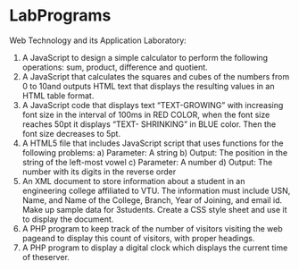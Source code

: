 # LabPrograms
Web Technology and its Application Laboratory:
1. A JavaScript to design a simple calculator to perform the following operations: sum, product, difference and quotient.
2. A JavaScript that calculates the squares and cubes of the numbers from 0 to 10and outputs HTML text that displays the resulting values in an HTML table format.
3. A JavaScript code that displays text “TEXT-GROWING” with increasing font size in the interval of 100ms in RED COLOR, when the font size reaches 50pt it displays “TEXT- SHRINKING” in BLUE color. Then the font size decreases to 5pt.
4. A HTML5 file that includes JavaScript script that uses functions for the following problems:
a) Parameter: A string
b) Output: The position in the string of the left-most vowel
c) Parameter: A number
d) Output: The number with its digits in the reverse order
5. An XML document to store information about a student in an engineering college affiliated to VTU. The information must include USN, Name, and Name of the College, Branch, Year of Joining, and email id. Make up sample data for 3students. Create a CSS style sheet and use it to display the document.
6. A PHP program to keep track of the number of visitors visiting the web pageand to display this count of visitors, with proper headings.
7. A PHP program to display a digital clock which displays the current time of theserver.
